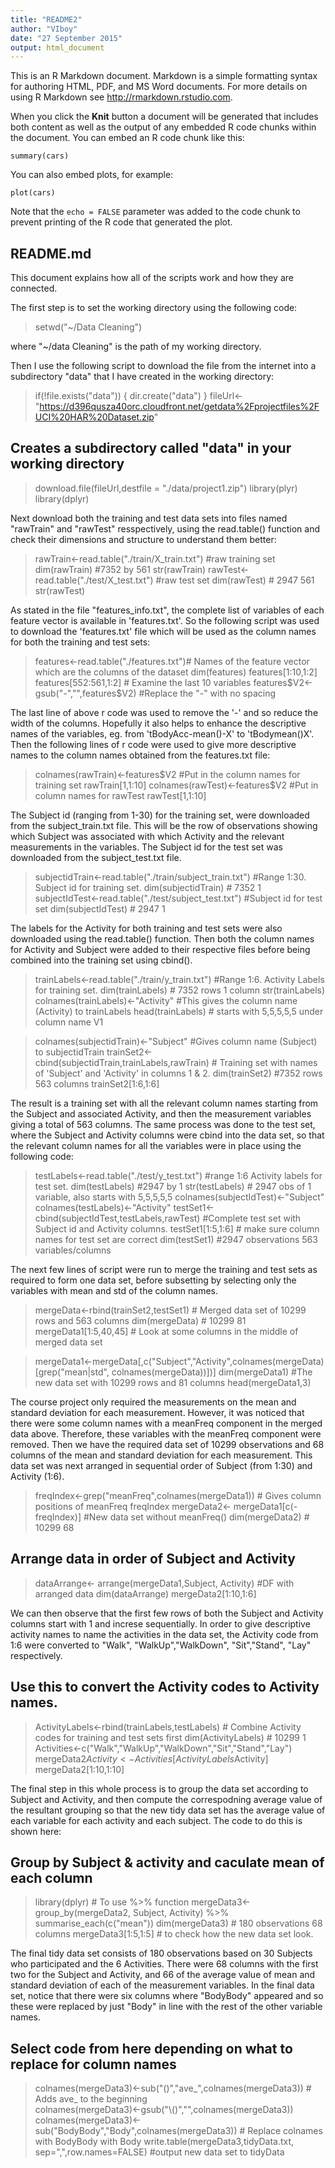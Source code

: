 ```yaml
---
title: "README2"
author: "VIboy"
date: "27 September 2015"
output: html_document
---
```


This is an R Markdown document. Markdown is a simple formatting syntax for authoring HTML, PDF, and MS Word documents. For more details on using R Markdown see <http://rmarkdown.rstudio.com>.

When you click the **Knit** button a document will be generated that includes both content as well as the output of any embedded R code chunks within the document. You can embed an R code chunk like this:

```{r}
summary(cars)
```

You can also embed plots, for example:

```{r, echo=FALSE}
plot(cars)
```

Note that the `echo = FALSE` parameter was added to the code chunk to prevent printing of the R code that generated the plot.
## README.md

This document explains how all of the scripts work and how they are connected.

The first step is to set the working directory using the following code:

> setwd("~/Data Cleaning")

where "~/data Cleaning" is the path of my working directory.

Then I use the following script to download the file from the internet into a subdirectory "data" that I have created in the working directory:

> if(!file.exists("data")) {
  dir.create("data")
} 
fileUrl<-"https://d396qusza40orc.cloudfront.net/getdata%2Fprojectfiles%2FUCI%20HAR%20Dataset.zip"

## Creates a subdirectory called "data" in your working directory
> download.file(fileUrl,destfile = "./data/project1.zip")
library(plyr)
library(dplyr)

Next download both the training and test data sets into files named "rawTrain" and "rawTest" resspectively, using the read.table() function and check their dimensions and structure to understand them better:

> rawTrain<-read.table("./train/X_train.txt") #raw training set
dim(rawTrain) #7352  by 561
str(rawTrain)
rawTest<-read.table("./test/X_test.txt") #raw test set
dim(rawTest) # 2947 561
str(rawTest)

As stated in the file "features_info.txt", the complete list of variables of each feature vector is available in 'features.txt'. So the following script was used to download the 'features.txt' file  which will be used as the column names for both the training and test sets:

> features<-read.table("./features.txt")# Names of the feature vector which are the columns of the dataset
dim(features)
features[1:10,1:2]
features[552:561,1:2] # Examine the last 10 variables
features$V2<-gsub("-","",features$V2) #Replace the "-" with no spacing

The last line of above r code was used to remove the '-' and so reduce the width of the columns. Hopefully it also helps to enhance the descriptive names of the variables, eg. from 'tBodyAcc-mean()-X' to 'tBodymean()X'. 
Then the following lines of r code were used to give more descriptive names to the column names obtained from the features.txt file:

> colnames(rawTrain)<-features$V2 #Put in the column names for training set
rawTrain[1,1:10]
colnames(rawTest)<-features$V2 #Put in column names for rawTest
rawTest[1,1:10]

The Subject id (ranging from 1-30) for the training set, were downloaded from the subject_train.txt file. This will be the row of observations showing which Subject was associated with which Activity and the relevant measurements in the variables. The Subject id for the test set was downloaded from the subject_test.txt file.

> subjectidTrain<-read.table("./train/subject_train.txt") #Range 1:30. Subject id for training set.
dim(subjectidTrain) # 7352 1
subjectIdTest<-read.table("./test/subject_test.txt") #Subject id for test set
dim(subjectIdTest) # 2947 1

The labels for the Activity for both training and test sets were also downloaded using the read.table() function. Then both the column names for Activity and Subject were added to their respective files before being combined into the training set using cbind().

> trainLabels<-read.table("./train/y_train.txt") #Range 1:6. Activity Labels for training set.
dim(trainLabels) # 7352 rows 1 column
str(trainLabels)
colnames(trainLabels)<-"Activity" #This gives the column name (Activity) to trainLabels
head(trainLabels) # starts with 5,5,5,5,5 under column name V1

> colnames(subjectidTrain)<-"Subject" #Gives column name (Subject) to subjectidTrain
trainSet2<-cbind(subjectidTrain,trainLabels,rawTrain) # Training set with names of 'Subject' and 'Activity' in columns 1 & 2.
dim(trainSet2) #7352 rows  563 columns
trainSet2[1:6,1:6]

The result is a training set with all the relevant column names starting from the Subject and associated Activity, and then the measurement variables giving a total of 563 columns.
The same process was done to the test set, where the Subject and Activity columns were cbind into the data set, so that the relevant column names for all the variables were in place using the following code:

> testLabels<-read.table("./test/y_test.txt") #range 1:6 Activity labels for test set.
dim(testLabels) #2947 by 1
str(testLabels) # 2947 obs of 1 variable, also starts with 5,5,5,5,5
colnames(subjectIdTest)<-"Subject"
colnames(testLabels)<-"Activity"
testSet1<-cbind(subjectIdTest,testLabels,rawTest) #Complete test set with Subject id and Activity columns.
testSet1[1:5,1:6] # make sure column names for test set are correct
dim(testSet1) #2947 observations  563 variables/columns

The next few lines of script were run to merge the training and test sets as required to form one data set, before subsetting by selecting only the variables with mean and std of the column names.

> mergeData<-rbind(trainSet2,testSet1) # Merged data set of 10299 rows and 563 columns
dim(mergeData) # 10299 81
mergeData1[1:5,40,45] # Look at some columns in the middle of merged data set

> mergeData1<-mergeData[,c("Subject","Activity",colnames(mergeData)[grep("mean|std", colnames(mergeData))])]
dim(mergeData1) #The new data set with 10299 rows and 81 columns
head(mergeData1,3)


The course project only required the measurements on the mean and standard deviation for each measurement. However, it was noticed that there were some column names with a meanFreq component in the merged data above. Therefore, these variables with the meanFreq component were removed. Then we have the required data set of 10299 observations and 68 columns of the mean and standard deviation for each measurement. This data set was next arranged in sequential order of Subject (from 1:30) and Activity (1:6).

> freqIndex<-grep("meanFreq",colnames(mergeData1)) # Gives column positions of meanFreq 
freqIndex
mergeData2<- mergeData1[c(-freqIndex)] #New data set without meanFreq()
dim(mergeData2) # 10299 68

## Arrange data in order of Subject and Activity
> dataArrange<- arrange(mergeData1,Subject, Activity) #DF with arranged data
dim(dataArrange)
mergeData2[1:10,1:6]

We can then observe that the first few rows of both the Subject and Activity columns start with 1 and increse sequentially.
In order to give descriptive activity names to name the activities in the data set, the Activity code from 1:6 were converted to "Walk", "WalkUp","WalkDown", "Sit","Stand", "Lay" respectively.

## Use this to convert the Activity codes to Activity names.
> ActivityLabels<-rbind(trainLabels,testLabels) # Combine Activity codes for training and test sets first
dim(ActivityLabels) # 10299 1
Activities<-c("Walk","WalkUp","WalkDown","Sit","Stand","Lay")
mergeData2$Activity<-Activities[ActivityLabels$Activity]
mergeData2[1:10,1:10]

The final step in this whole process is to group the data set according to Subject and Activity, and then compute the correspodning average value of the resultant grouping so that the new tidy data set has the average value of each variable for each activity and each subject. The code to do this is shown here:

## Group by Subject & activity and caculate mean of each column
> library(dplyr) # To use %>% function
mergeData3<-group_by(mergeData2, Subject, Activity) %>% summarise_each(c("mean"))
dim(mergeData3) # 180 observations 68 columns
mergeData3[1:5,1:5] # to check how the new data set look.

The final tidy data set consists of 180 observations based on 30 Subjects who participated and the 6 Activities. There were 68 columns with the first two for the Subject and Activity, and 66 of the average value of mean and standard deviation of each of the measurement variables.
In the final data set, notice that there were six columns where "BodyBody" appeared and so these were replaced by just "Body" in line with the rest of the other variable names.

## Select code from here depending on what to replace for column names
> colnames(mergeData3)<-sub("()","ave_",colnames(mergeData3)) # Adds ave_ to the beginning  
colnames(mergeData3)<-gsub("\\()","",colnames(mergeData3))
colnames(mergeData3)<-sub("BodyBody","Body",colnames(mergeData3)) # Replace colnames with BodyBody with Body
write.table(mergeData3,tidyData.txt, sep=",",row.names=FALSE) #output new data set to tidyData
